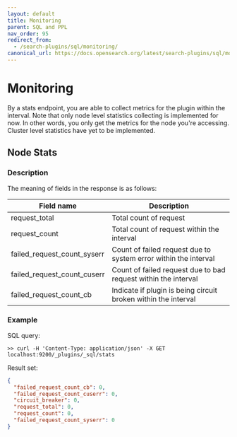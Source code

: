 ```yaml
---
layout: default
title: Monitoring
parent: SQL and PPL
nav_order: 95
redirect_from:
  - /search-plugins/sql/monitoring/
canonical_url: https://docs.opensearch.org/latest/search-plugins/sql/monitoring/
---
```


# Monitoring

By a stats endpoint, you are able to collect metrics for the plugin
within the interval. Note that only node level statistics collecting is
implemented for now. In other words, you only get the metrics for the
node you're accessing. Cluster level statistics have yet to be
implemented.

## Node Stats

### Description

The meaning of fields in the response is as follows:

|                 Field name|                                                    Description|
| ------------------------- | ------------------------------------------------------------- |
|              request_total|                                         Total count of request|
|              request_count|                     Total count of request within the interval|
|failed_request_count_syserr|Count of failed request due to system error within the interval|
|failed_request_count_cuserr| Count of failed request due to bad request within the interval|
|    failed_request_count_cb| Indicate if plugin is being circuit broken within the interval|


### Example

SQL query:

```console
>> curl -H 'Content-Type: application/json' -X GET localhost:9200/_plugins/_sql/stats
```

Result set:

```json
{
  "failed_request_count_cb": 0,
  "failed_request_count_cuserr": 0,
  "circuit_breaker": 0,
  "request_total": 0,
  "request_count": 0,
  "failed_request_count_syserr": 0
}
```
